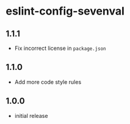 # eslint-config-sevenval

## 1.1.1

- Fix incorrect license in `package.json`

## 1.1.0

- Add more code style rules

## 1.0.0

- initial release
